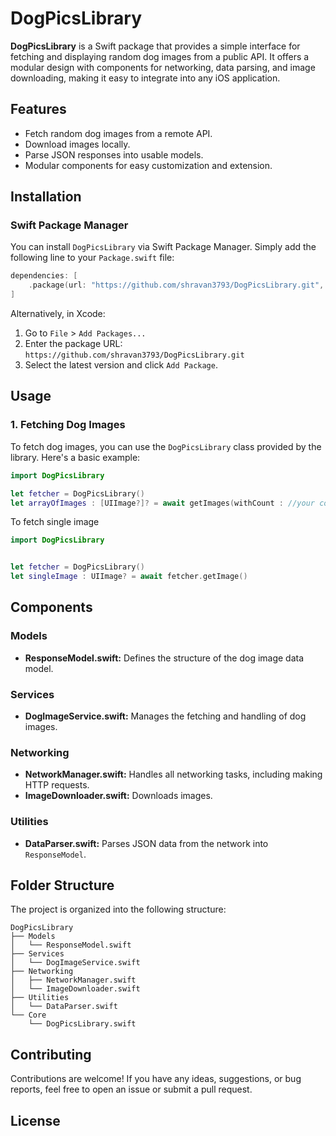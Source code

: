 # DogPicsLibrary

**DogPicsLibrary** is a Swift package that provides a simple interface for fetching and displaying random dog images from a public API. It offers a modular design with components for networking, data parsing, and image downloading, making it easy to integrate into any iOS application.

## Features

- Fetch random dog images from a remote API.
- Download images locally.
- Parse JSON responses into usable models.
- Modular components for easy customization and extension.

## Installation

### Swift Package Manager

You can install `DogPicsLibrary` via Swift Package Manager. Simply add the following line to your `Package.swift` file:

```swift
dependencies: [
    .package(url: "https://github.com/shravan3793/DogPicsLibrary.git", from: "1.0.0")
]
```

Alternatively, in Xcode:

1. Go to `File` > `Add Packages...`
2. Enter the package URL: `https://github.com/shravan3793/DogPicsLibrary.git`
3. Select the latest version and click `Add Package`.

## Usage

### 1. Fetching Dog Images

To fetch dog images, you can use the `DogPicsLibrary` class provided by the library. Here's a basic example:

```swift
import DogPicsLibrary

let fetcher = DogPicsLibrary()
let arrayOfImages : [UIImage?]? = await getImages(withCount : //your count here)

```

To fetch single image
```swift
import DogPicsLibrary


let fetcher = DogPicsLibrary()
let singleImage : UIImage? = await fetcher.getImage()

```


## Components

### Models
- **ResponseModel.swift:** Defines the structure of the dog image data model.

### Services
- **DogImageService.swift:** Manages the fetching and handling of dog images.

### Networking
- **NetworkManager.swift:** Handles all networking tasks, including making HTTP requests.
- **ImageDownloader.swift:** Downloads images.

### Utilities
- **DataParser.swift:** Parses JSON data from the network into `ResponseModel`.

## Folder Structure

The project is organized into the following structure:

```
DogPicsLibrary
├── Models
│   └── ResponseModel.swift
├── Services
│   └── DogImageService.swift
├── Networking
│   ├── NetworkManager.swift
│   └── ImageDownloader.swift
├── Utilities
│   └── DataParser.swift
└── Core
    └── DogPicsLibrary.swift
```

## Contributing

Contributions are welcome! If you have any ideas, suggestions, or bug reports, feel free to open an issue or submit a pull request.

## License
